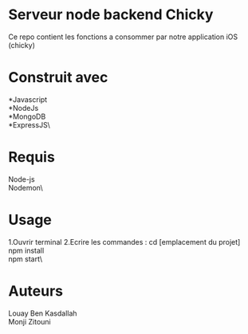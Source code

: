 # Serveur node backend Chicky
Ce repo contient les fonctions a consommer par notre application iOS (chicky)

# Construit avec
*Javascript\
*NodeJs\
*MongoDB\
*ExpressJS\
# Requis
Node-js\
Nodemon\
# Usage
1.Ouvrir terminal
2.Ecrire les commandes :
cd [emplacement du projet]\
npm install\
npm start\
# Auteurs
Louay Ben Kasdallah\
Monji Zitouni
